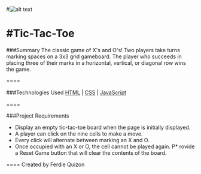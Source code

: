 #![alt text](https://raw.githubusercontent.com/FerdieQ/Tic_Tac_Toe_Game/master/images/TTTicon.png)

#Tic-Tac-Toe
====

###Summary
The classic game of X's and O's! Two players take turns marking spaces on a 3x3 grid gameboard. The player who succeeds in placing three of their marks in a horizontal, vertical, or diagonal row wins the game.  

====

###Technologies Used
[HTML](https://developer.mozilla.org/en-US/docs/Web/HTML) | [CSS](http://www.w3schools.com/css/) | [JavaScript](https://www.javascript.com/)

====

###Project Requirements

*  Display an empty tic-tac-toe board when the page is initially displayed.
*  A player can click on the nine cells to make a move.
*  Every click will alternate between marking an X and O.
*  Once occupied with an X or O, the cell cannot be played again.
P*  rovide a Reset Game button that will clear the contents of the board.

====
Created by Ferdie Quizon




